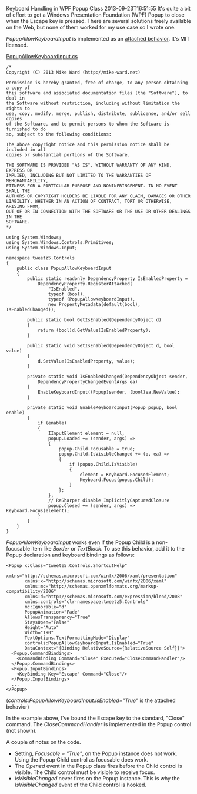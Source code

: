 Keyboard Handling in WPF Popup Class
2013-09-23T16:51:55
It's quite a bit of effort to get a Windows Presentation Foundation (WPF) Popup to close when the Escape key is pressed. There are several solutions freely available on the Web, but none of them worked for my use case so I wrote one. 

_PopupAllowKeyboardInput_ is implemented as an [attached behavior](http://msdn.microsoft.com/en-us/library/ms749011.aspx). It's MIT licensed.

[PopupAllowKeyboardInput.cs](https://gist.github.com/blueonion/6672436)
    
    /*   
    Copyright (C) 2013 Mike Ward (http://mike-ward.net)  
      
    Permission is hereby granted, free of charge, to any person obtaining a copy of  
    this software and associated documentation files (the "Software"), to deal in   
    the Software without restriction, including without limitation the rights to   
    use, copy, modify, merge, publish, distribute, sublicense, and/or sell copies   
    of the Software, and to permit persons to whom the Software is furnished to do   
    so, subject to the following conditions:  
      
    The above copyright notice and this permission notice shall be included in all   
    copies or substantial portions of the Software.  
      
    THE SOFTWARE IS PROVIDED "AS IS", WITHOUT WARRANTY OF ANY KIND, EXPRESS OR   
    IMPLIED, INCLUDING BUT NOT LIMITED TO THE WARRANTIES OF MERCHANTABILITY,   
    FITNESS FOR A PARTICULAR PURPOSE AND NONINFRINGEMENT. IN NO EVENT SHALL THE   
    AUTHORS OR COPYRIGHT HOLDERS BE LIABLE FOR ANY CLAIM, DAMAGES OR OTHER   
    LIABILITY, WHETHER IN AN ACTION OF CONTRACT, TORT OR OTHERWISE, ARISING FROM,  
    OUT OF OR IN CONNECTION WITH THE SOFTWARE OR THE USE OR OTHER DEALINGS IN THE  
    SOFTWARE.  
    */  
      
    using System.Windows;  
    using System.Windows.Controls.Primitives;  
    using System.Windows.Input;  
      
    namespace tweetz5.Controls  
    {  
        public class PopupAllowKeyboardInput  
        {  
            public static readonly DependencyProperty IsEnabledProperty =   
                DependencyProperty.RegisterAttached(  
                    "IsEnabled",  
                    typeof (bool),  
                    typeof (PopupAllowKeyboardInput),  
                    new PropertyMetadata(default(bool), IsEnabledChanged));  
          
            public static bool GetIsEnabled(DependencyObject d)  
            {  
                return (bool)d.GetValue(IsEnabledProperty);  
            }  
      
            public static void SetIsEnabled(DependencyObject d, bool value)  
            {  
                d.SetValue(IsEnabledProperty, value);  
            }  
      
            private static void IsEnabledChanged(DependencyObject sender,   
                DependencyPropertyChangedEventArgs ea)  
            {  
                EnableKeyboardInput((Popup)sender, (bool)ea.NewValue);  
            }  
      
            private static void EnableKeyboardInput(Popup popup, bool enable)  
            {  
                if (enable)  
                {  
                    IInputElement element = null;  
                    popup.Loaded += (sender, args) =>  
                    {  
                        popup.Child.Focusable = true;  
                        popup.Child.IsVisibleChanged += (o, ea) =>  
                        {  
                            if (popup.Child.IsVisible)  
                            {  
                                element = Keyboard.FocusedElement;  
                                Keyboard.Focus(popup.Child);  
                            }  
                        };  
                    };  
                    // ReSharper disable ImplicitlyCapturedClosure  
                    popup.Closed += (sender, args) => Keyboard.Focus(element);  
                }  
            }  
        }  
    }

  


_PopupAllowKeyboardInput_ works even if the Popup Child is a non-focusable item like _Border_ or _TextBlock_. To use this behavior, add it to the Popup declaration and keyboard bindings as follows:
    
    <Popup x:Class="tweetz5.Controls.ShortcutHelp"  
           xmlns="http://schemas.microsoft.com/winfx/2006/xaml/presentation"  
           xmlns:x="http://schemas.microsoft.com/winfx/2006/xaml"  
           xmlns:mc="http://schemas.openxmlformats.org/markup-compatibility/2006"   
           xmlns:d="http://schemas.microsoft.com/expression/blend/2008"   
           xmlns:controls="clr-namespace:tweetz5.Controls"  
           mc:Ignorable="d"   
           PopupAnimation="Fade"  
           AllowsTransparency="True"  
           StaysOpen="False"  
           Height="Auto"   
           Width="190"  
           TextOptions.TextFormattingMode="Display"  
           controls:PopupAllowKeyboardInput.IsEnabled="True"  
           DataContext="{Binding RelativeSource={RelativeSource Self}}">  
      <Popup.CommandBindings>  
        <CommandBinding Command="Close" Executed="CloseCommandHandler"/>  
      </Popup.CommandBindings>  
      <Popup.InputBindings>  
        <KeyBinding Key="Escape" Command="Close"/>  
      </Popup.InputBindings>  
      ...  
    </Popup>

  


(_controls:PopupAllowKeyboardInput.IsEnabled="True"_ is the attached behavior)

In the example above, I've bound the Escape key to the standard, "Close" command. The _CloseCommandHandler_ is implemented in the Popup control (not shown).

A couple of notes on the code. 

  * Setting, _Focusable = "True"_, on the Popup instance does not work. Using the Popup Child control as focusable does work. 
  * The _Opened_ event in the Popup class fires before the Child control is visible. The Child control must be visible to receive focus. 
  * _IsVisibleChanged_ never fires on the Popup instance. This is why the _IsVisibleChanged_ event of the Child control is hooked.
